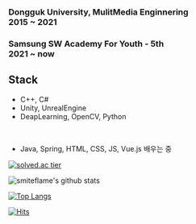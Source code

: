 ### Dongguk University, MulitMedia Enginnering <br> 2015 ~ 2021<br>
### Samsung SW Academy For Youth - 5th<br>  2021 ~ now<br>  

## Stack

- C++, C# 
- Unity, UnrealEngine
- DeapLearning, OpenCV, Python
<br>

- Java, Spring, HTML, CSS, JS, Vue.js 배우는 중


[![solved.ac tier](http://mazassumnida.wtf/api/generate_badge?boj=lukigreen)](https://solved.ac/lukigreen)


![smiteflame's github stats](https://github-readme-stats.vercel.app/api?username=smiteflame&show_icons=true)


[![Top Langs](https://github-readme-stats.vercel.app/api/top-langs/?username=smiteflame)](https://github.com/smiteflame/github-readme-stats)


[![Hits](https://hits.seeyoufarm.com/api/count/incr/badge.svg?url=https%3A%2F%2Fgithub.com%2Fsmiteflame&count_bg=%2379C83D&title_bg=%23555555&icon=&icon_color=%23E7E7E7&title=hits&edge_flat=false)](https://hits.seeyoufarm.com)
